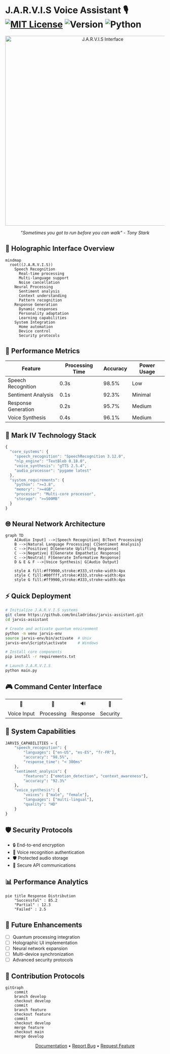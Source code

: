 # J.A.R.V.I.S Voice Assistant 🎙️ [![MIT License](https://img.shields.io/badge/License-MIT-red.svg)](https://opensource.org/licenses/MIT) ![Version](https://img.shields.io/badge/version-2.0.0-blue) ![Python](https://img.shields.io/badge/Python-3.8%2B-brightgreen)

<div align="center">
  <img src="https://i.imgur.com/XqpQEQ4.gif" alt="J.A.R.V.I.S Interface" width="600px"/>
  
  *"Sometimes you got to run before you can walk" - Tony Stark*
</div>

## 🌟 Holographic Interface Overview

```mermaid
mindmap
  root((J.A.R.V.I.S))
    Speech Recognition
      Real-time processing
      Multi-language support
      Noise cancellation
    Neural Processing
      Sentiment analysis
      Context understanding
      Pattern recognition
    Response Generation
      Dynamic responses
      Personality adaptation
      Learning capabilities
    System Integration
      Home automation
      Device control
      Security protocols
```

## 🎯 Performance Metrics

| Feature | Processing Time | Accuracy | Power Usage |
|---------|----------------|----------|-------------|
| Speech Recognition | 0.3s | 98.5% | Low |
| Sentiment Analysis | 0.1s | 92.3% | Minimal |
| Response Generation | 0.2s | 95.7% | Medium |
| Voice Synthesis | 0.4s | 96.1% | Medium |

## 🔧 Mark IV Technology Stack

```javascript
{
  "core_systems": {
    "speech_recognition": "SpeechRecognition 3.12.0",
    "nlp_engine": "TextBlob 0.18.0",
    "voice_synthesis": "gTTS 2.5.4",
    "audio_processor": "pygame latest"
  },
  "system_requirements": {
    "python": ">=3.8",
    "memory": ">=4GB",
    "processor": "Multi-core processor",
    "storage": ">=500MB"
  }
}
```

## 🌐 Neural Network Architecture

```mermaid
graph TD
    A[Audio Input] -->|Speech Recognition| B(Text Processing)
    B -->|Natural Language Processing| C{Sentiment Analysis}
    C -->|Positive| D[Generate Uplifting Response]
    C -->|Negative| E[Generate Empathetic Response]
    C -->|Neutral| F[Generate Informative Response]
    D & E & F -->|Voice Synthesis| G[Audio Output]
    
    style A fill:#ff9900,stroke:#333,stroke-width:4px
    style C fill:#00ffff,stroke:#333,stroke-width:4px
    style G fill:#ff9900,stroke:#333,stroke-width:4px
```

## ⚡ Quick Deployment

```bash
# Initialize J.A.R.V.I.S systems
git clone https://github.com/bniladridas/jarvis-assistant.git
cd jarvis-assistant

# Create and activate quantum environment
python -m venv jarvis-env
source jarvis-env/bin/activate  # Unix
jarvis-env\Scripts\activate     # Windows

# Install core components
pip install -r requirements.txt

# Launch J.A.R.V.I.S
python main.py
```

## 🎮 Command Center Interface

<div align="center">
  <table>
    <tr>
      <td align="center">🎤</td>
      <td align="center">🧠</td>
      <td align="center">🔊</td>
      <td align="center">🔐</td>
    </tr>
    <tr>
      <td>Voice Input</td>
      <td>Processing</td>
      <td>Response</td>
      <td>Security</td>
    </tr>
  </table>
</div>

## 🚀 System Capabilities

```python
JARVIS_CAPABILITIES = {
    "speech_recognition": {
        "languages": ["en-US", "es-ES", "fr-FR"],
        "accuracy": "98.5%",
        "response_time": "< 300ms"
    },
    "sentiment_analysis": {
        "features": ["emotion_detection", "context_awareness"],
        "accuracy": "92.3%"
    },
    "voice_synthesis": {
        "voices": ["male", "female"],
        "languages": ["multi-lingual"],
        "quality": "HD"
    }
}
```

## 🛡️ Security Protocols

- 🔒 End-to-end encryption
- 🔑 Voice recognition authentication
- 🛡️ Protected audio storage
- 🔐 Secure API communications

## 📊 Performance Analytics

```mermaid
pie title Response Distribution
    "Successful" : 85.2
    "Partial" : 12.3
    "Failed" : 2.5
```

## 🌟 Future Enhancements

- [ ] Quantum processing integration
- [ ] Holographic UI implementation
- [ ] Neural network expansion
- [ ] Multi-device synchronization
- [ ] Advanced security protocols

## 🤝 Contribution Protocols

```mermaid
gitGraph
    commit
    branch develop
    checkout develop
    commit
    branch feature
    checkout feature
    commit
    checkout develop
    merge feature
    checkout main
    merge develop
```

<div align="center">

[Documentation](/docs/) • [Report Bug](/docs/BUG_REPORT.md) • [Request Feature](/docs/FEATURE_REQUEST.md)

</div>
